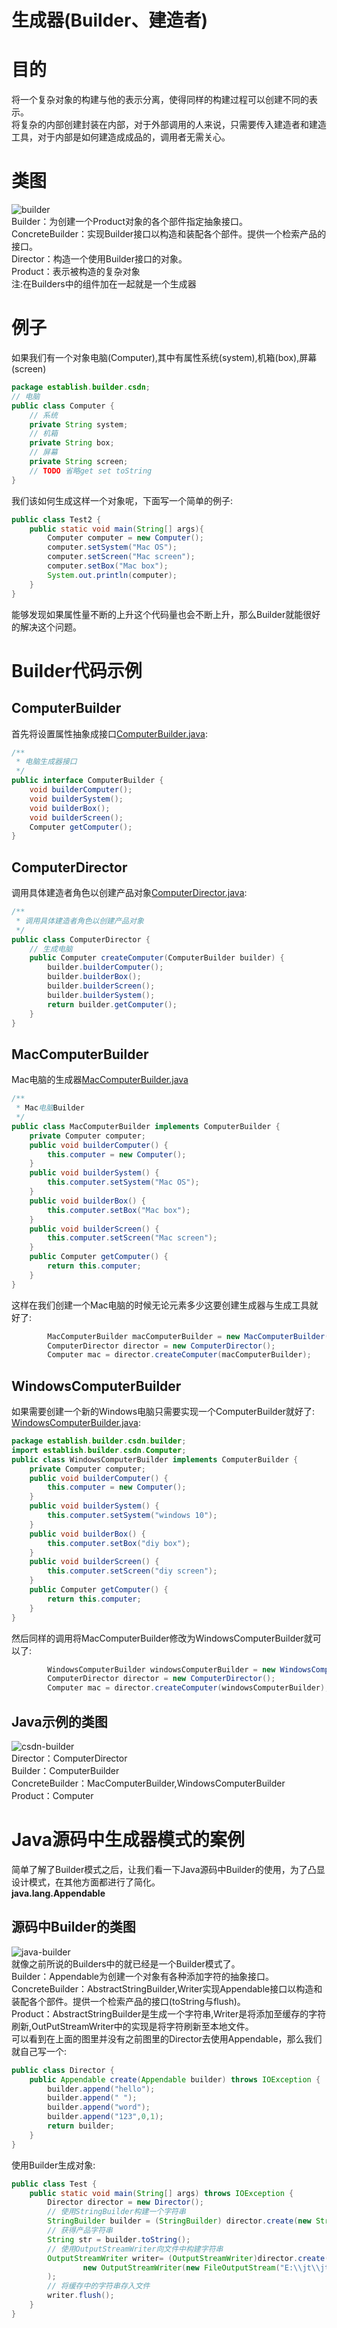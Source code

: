 # 生成器(Builder、建造者)
# 目的
将一个复杂对象的构建与他的表示分离，使得同样的构建过程可以创建不同的表示。  
将复杂的内部创建封装在内部，对于外部调用的人来说，只需要传入建造者和建造工具，对于内部是如何建造成成品的，调用者无需关心。  
# 类图
![builder](img/builder.png)  
Builder：为创建一个Product对象的各个部件指定抽象接口。  
ConcreteBuilder：实现Builder接口以构造和装配各个部件。提供一个检索产品的接口。  
Director：构造一个使用Builder接口的对象。  
Product：表示被构造的复杂对象  
注:在Builders中的组件加在一起就是一个生成器
# 例子
如果我们有一个对象电脑(Computer),其中有属性系统(system),机箱(box),屏幕(screen)  
```java
package establish.builder.csdn;
// 电脑
public class Computer {
    // 系统
    private String system;
    // 机箱
    private String box;
    // 屏幕
    private String screen;
    // TODO 省略get set toString
}
```
我们该如何生成这样一个对象呢，下面写一个简单的例子:  
```java
public class Test2 {
    public static void main(String[] args){
        Computer computer = new Computer();
        computer.setSystem("Mac OS");
        computer.setScreen("Mac screen");
        computer.setBox("Mac box");
        System.out.println(computer);
    }
}
```
能够发现如果属性量不断的上升这个代码量也会不断上升，那么Builder就能很好的解决这个问题。  
# Builder代码示例  
## ComputerBuilder
首先将设置属性抽象成接口[ComputerBuilder.java](csdn/builder/ComputerBuilder.java):  
```java
/**
 * 电脑生成器接口
 */
public interface ComputerBuilder {
    void builderComputer();
    void builderSystem();
    void builderBox();
    void builderScreen();
    Computer getComputer();
}
```
## ComputerDirector  
调用具体建造者角色以创建产品对象[ComputerDirector.java](csdn/ComputerDirector.java):  
```java
/**
 * 调用具体建造者角色以创建产品对象
 */
public class ComputerDirector {
    // 生成电脑
    public Computer createComputer(ComputerBuilder builder) {
        builder.builderComputer();
        builder.builderBox();
        builder.builderScreen();
        builder.builderSystem();
        return builder.getComputer();
    }
}
```
## MacComputerBuilder
Mac电脑的生成器[MacComputerBuilder.java](csdn/builder/MacComputerBuilder.java)
```java
/**
 * Mac电脑Builder
 */
public class MacComputerBuilder implements ComputerBuilder {
    private Computer computer;
    public void builderComputer() {
        this.computer = new Computer();
    }
    public void builderSystem() {
        this.computer.setSystem("Mac OS");
    }
    public void builderBox() {
        this.computer.setBox("Mac box");
    }
    public void builderScreen() {
        this.computer.setScreen("Mac screen");
    }
    public Computer getComputer() {
        return this.computer;
    }
}
```
这样在我们创建一个Mac电脑的时候无论元素多少这要创建生成器与生成工具就好了:  
```java
        MacComputerBuilder macComputerBuilder = new MacComputerBuilder();
        ComputerDirector director = new ComputerDirector();
        Computer mac = director.createComputer(macComputerBuilder);
```
## WindowsComputerBuilder
如果需要创建一个新的Windows电脑只需要实现一个ComputerBuilder就好了:  
[WindowsComputerBuilder.java](csdn/builder/WindowsComputerBuilder.java):  
```java
package establish.builder.csdn.builder;
import establish.builder.csdn.Computer;
public class WindowsComputerBuilder implements ComputerBuilder {
    private Computer computer;
    public void builderComputer() {
        this.computer = new Computer();
    }
    public void builderSystem() {
        this.computer.setSystem("windows 10");
    }
    public void builderBox() {
        this.computer.setBox("diy box");
    }
    public void builderScreen() {
        this.computer.setScreen("diy screen");
    }
    public Computer getComputer() {
        return this.computer;
    }
}
```
然后同样的调用将MacComputerBuilder修改为WindowsComputerBuilder就可以了:  
```java
        WindowsComputerBuilder windowsComputerBuilder = new WindowsComputerBuilder();
        ComputerDirector director = new ComputerDirector();
        Computer mac = director.createComputer(windowsComputerBuilder);
```
## Java示例的类图
![csdn-builder](img/builder-csdn-builder.png)  
Director：ComputerDirector  
Builder：ComputerBuilder  
ConcreteBuilder：MacComputerBuilder,WindowsComputerBuilder  
Product：Computer  
# Java源码中生成器模式的案例
简单了解了Builder模式之后，让我们看一下Java源码中Builder的使用，为了凸显设计模式，在其他方面都进行了简化。  
**java.lang.Appendable**  
## 源码中Builder的类图  
![java-builder](img/builder-java-builder.png)  
就像之前所说的Builders中的就已经是一个Builder模式了。  
Builder：Appendable为创建一个对象有各种添加字符的抽象接口。  
ConcreteBuilder：AbstractStringBuilder,Writer实现Appendable接口以构造和装配各个部件。提供一个检索产品的接口(toString与flush)。  
Product：AbstractStringBuilder是生成一个字符串,Writer是将添加至缓存的字符刷新,OutPutStreamWriter中的实现是将字符刷新至本地文件。  
可以看到在上面的图里并没有之前图里的Director去使用Appendable，那么我们就自己写一个:  
```java
public class Director {
    public Appendable create(Appendable builder) throws IOException {
        builder.append("hello");
        builder.append(" ");
        builder.append("word");
        builder.append("123",0,1);
        return builder;
    }
}
```
使用Builder生成对象:  
```java
public class Test {
    public static void main(String[] args) throws IOException {
        Director director = new Director();
        // 使用StringBuilder构建一个字符串
        StringBuilder builder = (StringBuilder) director.create(new StringBuilder());
        // 获得产品字符串
        String str = builder.toString();
        // 使用OutputStreamWriter向文件中构建字符串
        OutputStreamWriter writer= (OutputStreamWriter)director.create(
                new OutputStreamWriter(new FileOutputStream("E:\\jt\\jt-808-protocol\\mengyan-web-test\\src\\main\\java\\com\\mengyan\\appendable\\test.txt"))
        );
        // 将缓存中的字符串存入文件
        writer.flush();
    }
}
```